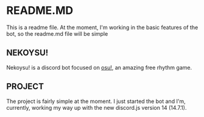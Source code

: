 # README.MD

This is a readme file. At the moment, I'm working in the basic features of the bot, so the readme.md file will be simple



## NEKOYSU!

Nekoysu! is a discord bot focused on [osu!](https://osu.ppy.sh/home), an amazing free rhythm game.




## PROJECT

The project is fairly simple at the moment. I just started the bot and I'm, currently, working my way up with the new discord.js version 14 (14.7.1).